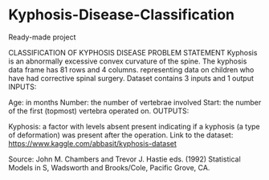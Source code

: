 # Kyphosis-Disease-Classification


Ready-made project

CLASSIFICATION OF KYPHOSIS DISEASE
PROBLEM STATEMENT
Kyphosis is an abnormally excessive convex curvature of the spine. The kyphosis data frame has 81 rows and 4 columns. representing data on children who have had corrective spinal surgery. Dataset contains 3 inputs and 1 output
INPUTS:

Age: in months
Number: the number of vertebrae involved
Start: the number of the first (topmost) vertebra operated on.
OUTPUTS:

Kyphosis: a factor with levels absent present indicating if a kyphosis (a type of deformation) was present after the operation.
Link to the dataset: https://www.kaggle.com/abbasit/kyphosis-dataset

Source: John M. Chambers and Trevor J. Hastie eds. (1992) Statistical Models in S, Wadsworth and Brooks/Cole, Pacific Grove, CA.

